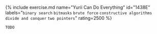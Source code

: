 {% include exercise.md name="Yurii Can Do Everything" id="1438E" labels="`binary search` `bitmasks` `brute force` `constructive algorithms` `divide and conquer` `two pointers`" rating=2500 %}

```
TODO
```
